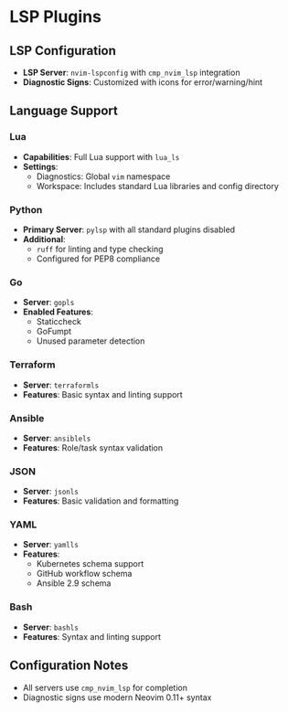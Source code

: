 # LSP Plugins

## LSP Configuration
- **LSP Server**: `nvim-lspconfig` with `cmp_nvim_lsp` integration
- **Diagnostic Signs**: Customized with icons for error/warning/hint

## Language Support

### Lua
- **Capabilities**: Full Lua support with `lua_ls`
- **Settings**: 
  - Diagnostics: Global `vim` namespace
  - Workspace: Includes standard Lua libraries and config directory

### Python
- **Primary Server**: `pylsp` with all standard plugins disabled
- **Additional**: 
  - `ruff` for linting and type checking
  - Configured for PEP8 compliance

### Go
- **Server**: `gopls`
- **Enabled Features**: 
  - Staticcheck
  - GoFumpt
  - Unused parameter detection

### Terraform
- **Server**: `terraformls`
- **Features**: Basic syntax and linting support

### Ansible
- **Server**: `ansiblels`
- **Features**: Role/task syntax validation

### JSON
- **Server**: `jsonls`
- **Features**: Basic validation and formatting

### YAML
- **Server**: `yamlls`
- **Features**: 
  - Kubernetes schema support
  - GitHub workflow schema
  - Ansible 2.9 schema

### Bash
- **Server**: `bashls`
- **Features**: Syntax and linting support

## Configuration Notes
- All servers use `cmp_nvim_lsp` for completion
- Diagnostic signs use modern Neovim 0.11+ syntax